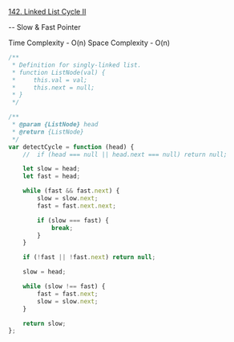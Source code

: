 [142. Linked List Cycle II](https://leetcode.com/problems/linked-list-cycle-ii/)

-- Slow & Fast Pointer

Time Complexity - O(n)
Space Complexity - O(n)

```javascript
/**
 * Definition for singly-linked list.
 * function ListNode(val) {
 *     this.val = val;
 *     this.next = null;
 * }
 */

/**
 * @param {ListNode} head
 * @return {ListNode}
 */
var detectCycle = function (head) {
	//  if (head === null || head.next === null) return null;

	let slow = head;
	let fast = head;

	while (fast && fast.next) {
		slow = slow.next;
		fast = fast.next.next;

		if (slow === fast) {
			break;
		}
	}

	if (!fast || !fast.next) return null;

	slow = head;

	while (slow !== fast) {
		fast = fast.next;
		slow = slow.next;
	}

	return slow;
};
```
